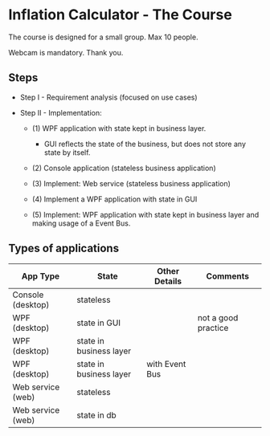 # Inflation Calculator - The Course

The course is designed for a small group. Max 10 people.

Webcam is mandatory. Thank you.

## Steps

- Step I - Requirement analysis (focused on use cases)

- Step II - Implementation:

  - (1) WPF application with state kept in business layer.
    - GUI reflects the state of the business, but does not store any state by itself.

  - (2) Console application (stateless business application)
  - (3) Implement: Web service (stateless business application)
  - (4) Implement a WPF application with state in GUI
  - (5) Implement: WPF application with state kept in business layer and making usage of a Event Bus.

## Types of applications

| App Type          | State                   | Other Details  | Comments            |
| ----------------- | ----------------------- | -------------- | ------------------- |
| Console (desktop) | stateless               |                |                     |
| WPF (desktop)     | state in GUI            |                | not a good practice |
| WPF (desktop)     | state in business layer |                |                     |
| WPF (desktop)     | state in business layer | with Event Bus |                     |
| Web service (web) | stateless               |                |                     |
| Web service (web) | state in db             |                |                     |

